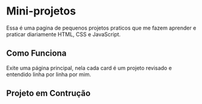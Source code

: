 # Mini-projetos
Essa é uma pagina de pequenos projetos praticos que me fazem aprender e praticar diariamente HTML, CSS e JavaScript.

## Como Funciona
Exite uma página principal, nela cada card é um projeto revisado e entendido linha por linha por mim.

## Projeto em Contrução
